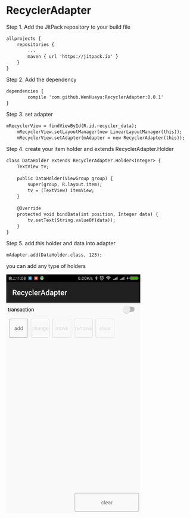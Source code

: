 # RecyclerAdapter

Step 1. Add the JitPack repository to your build file

	allprojects {
		repositories {
			...
			maven { url 'https://jitpack.io' }
		}
	}
  
  Step 2. Add the dependency
  
  	dependencies {
	        compile 'com.github.WenHuayu:RecyclerAdapter:0.0.1'
	}

Step 3. set adapter

	mRecyclerView = findViewById(R.id.recycler_data);
        mRecyclerView.setLayoutManager(new LinearLayoutManager(this));
        mRecyclerView.setAdapter(mAdapter = new RecyclerAdapter(this));
	
Step 4. create your item holder and extends RecyclerAdapter.Holder

	class DataHolder extends RecyclerAdapter.Holder<Integer> {
        TextView tv;

        public DataHolder(ViewGroup group) {
            super(group, R.layout.item);
            tv = (TextView) itemView;
        }

        @Override
        protected void bindData(int position, Integer data) {
            tv.setText(String.valueOf(data));
        }
    }
    
Step 5. add this holder and data into adapter

	mAdapter.add(DataHolder.class, 123);
	
you can add any type of holders

![image](https://github.com/WenHuayu/RecyclerAdapter/blob/master/img/img1.gif)
